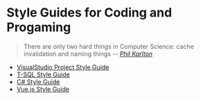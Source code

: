 # Style Guides for Coding and Progaming
> There are only two hard things in Computer Science: cache invalidation and naming things
> -- <cite>[Phil Karlton](https://www.karlton.org/2017/12/naming-things-hard/)</cite>

* [VisualStudio Project Style Guide](vsproj-style-guide.md)
* [T-SQL Style Guide](tslq-style-guide.md)
* [C# Style Guide](cs-style-guide.md)
* [Vue.js Style Guide](https://vuejs.org/v2/style-guide/)
